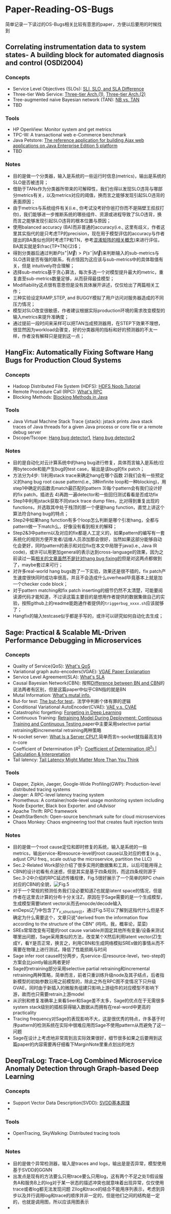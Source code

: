 # Paper-Reading-OS-Bugs
 简单记录一下读过的OS-Bugs相关比较有意思的paper，方便以后要用的时候找到

## Correlating instrumentation data to system states- A building block for automated diagnosis and control (OSDI2004)
### Concepts
- Service Level Objectives (SLOs): [SLI, SLO, and SLA Difference](https://ikala.cloud/understanding-sli-slo-sla-in-sre/)
- Three-tier Web Service: [Three-tier Arch.(1)](https://www.ibm.com/hk-en/cloud/learn/three-tier-architecture), [Three-tier Arch.(2)](https://www.techtarget.com/searchsoftwarequality/definition/3-tier-application)
- Tree-augmented naive Bayesian network (TAN): [NB vs. TAN](https://gmis.jiqizhixin.com/graph/technologies/f743c6ed-68c5-4cc1-963f-c66413733e6e)
- TBD

### Tools
- HP OpenView: Monitor system and get metrics
- TPC-W: A transactional web e-Commerce benchmark
- Java Petstore: [The reference application for building Ajax web applications on Java Enterprise Edition 5 platform](https://www.oracle.com/java/technologies/java-pet-store.html)
- TBD


### Notes
- 目的是做一个分类器，输入是系统的一些运行时信息(metrics)，输出是系统的SLO是否被违背；
- 借助于TANs作为分类器所带来的可解释性，我们也得以发现SLO违背与哪部分metrics有关，以及metrics对应的阈值，换而言之能够发现引起SLO违背的表面原因；
- 由于metrics与系统组件有关(i.e., 你考试没考好你爸打你而不是隔壁王叔叔打你)，我们能够进一步推断系统的哪些组件、资源或进程导致了SLO违背，换而言之能够发现引起SLO违背的根本位置与原因；
- 使用balanced accuracy (BA)而非普通的accuracy(i.e., 这里有歧义，作者这里其实指代的是只考虑TP的precision，现在用于模型评估的accuracy与作者提出的BA类似也同时考虑TP和TN，参考[混淆矩阵的相关概念](https://blog.csdn.net/qq_38436431/article/details/120538673))来进行评估，BA其实就是$\frac{TP+TN}{2}$；
- 得到分类器后通过判断$P(s^+|\vec{M})>P(s^-|\vec{M})$来判断输入的sub-metrics与SLO违背是否有强的联系，有点怪因为这应该与sub-metrics中的具体取值有关，但是 intuitively符合理解；
- 选择sub-metrics基于贪心算法，每次多选一个对模型提升最大的metric，重复直至sub-metrics数量足够，从而获得最佳模型；
- Modifiability这点很有意思但是没有具体展开讲述，仅仅给出了两篇相关工作；
- 三种实验设定RAMP,STEP, and BUGGY模拟了用户访问对服务器造成的不同压力情况；
- 模型对SLO改变很敏感，作者建议根据实际production环境的需求改变模型的输入metrics来提升准确度；
- 通过提前一段时间来采样可以把TAN当成预测器用，在STEP下效果不理想，很显然因为workload会骤变，好的分类器用的指标和好的预测器的不太一样，作者没有解释只是提到这一点；

## HangFix: Automatically Fixing Software Hang Bugs for Production Cloud Systems

### Concepts
- Hadoop Distributed File System (HDFS): [HDFS Noob Tutorial](https://zhuanlan.zhihu.com/p/21249592)
- Remote Procedure Call (RPC): [What's RPC](https://www.jianshu.com/p/7d6853140e13)
- Blocking Methods: [Blocking Methods in Java](https://www.geeksforgeeks.org/blocking-methods-in-java/)

### Tools
- Java Virtual Machine Stack Trace (jstack): jstack prints Java stack traces of Java threads for a given Java process or core file or a remote debug server
- Dscope/Tscope: [Hang bug detector1](https://dl.acm.org/doi/10.1145/3267809.3267844), [Hang bug detector2](https://ieeexplore.ieee.org/document/8498121)

### Notes
- 目的是自动化对云计算系统中的hang bug进行修复，具体而言输入是系统/应用bytecode和能产生bug的test case，输出是该bug的fix patch；
- 方法分为4步: 1)利用stack trace来确定hang在哪个函数 2)我们会有一些预定义的hang bug root cause pattern(i.e., 3种infinite loop和一种blocking)，用step1中确定的函数去match最匹配的pattern 3)每个pattern会有我们设计好的fix patch，插进去 4)再跑一遍detector和一些回归测试看看是否成功fix 
- Step1中利用jstack获取不同stack trace dump files，比对得到重复出现的functions，并选取其中处于栈顶的那一个便是hang function，直觉上讲这个算法符合hang bug的特点；
- Step2中如果hang function有多个loop怎么判断是哪个引发hang，全都与pattern做一下match么，好像没有看到相关的解释；
- Step2&3中pattern以及对应的fix都是人工定义的，如果pattern的编写有一套系统化的规则方便开发者/运维人员添加那会很好，当然如果这部分能够自动化会更好，同时pattern的表示和对应fix在本文中局限于java(i.e., Java IR code)，或许可以用更加general的表示达到cross-language的效果，因为之前读过一篇[相关的文章虽然不是针对hang bug fixing的](https://dl.acm.org/doi/10.1145/3468264.3468538)但是对这两点都做到了，maybe套过来可行；
- 对许多real-world hang bugs跑了一下实验，效果还是很不错的，fix patch产生速度很快同时成功率很高，并且不会造成什么overhead毕竟基本上就是加一个checker code block；
- 对于pattern matching和fix patch inserting的细节仍然不太清楚，可能要阅读源代码才能知道，不过读这篇主要目的是想用作者提供的数据集做自己的实验，按照github上的readme能跑通作者提供的`triggerbug_xxxx.sh`应该就够了；
- Hangfix的输入testcase似乎都是手写的，或许可以研究如何自动化去生成；

## Sage: Practical & Scalable ML-Driven Performance Debugging in Microservices

### Concepts
- Quality of Service(QoS): [What's QoS](https://info.support.huawei.com/info-finder/encyclopedia/zh/QoS.html)
- Variational graph auto-encoders(VGAE): [VGAE Paper Explanation](https://zhuanlan.zhihu.com/p/78340397)
- Service Level Agreement(SLA): [What's SLA](https://www.cio.com/article/274740/outsourcing-sla-definitions-and-solutions.html)
- Causal Bayesian Network(CBN): 按照[Difference between BN and CBN](https://stackoverflow.com/questions/2113570/what-is-the-difference-between-causal-models-and-directed-graphical-models)的说法两者有区别，但是这篇paper中似乎CBN指的就是BN
- Mutal Information: [What's mutal info.](https://blog.csdn.net/qq_40131306/article/details/124167150)
- But-for test: [The but-for test](https://www.enjuris.com/personal-injury-law/the-but-for-test/)，法学中判断个体有罪的逻辑
- Conditional Variational AutoEncoder(CVAE): [VAE v.s. CVAE](https://www.jianshu.com/p/94d68a03c13e)
- Catastrophic forgetting: [Forgeting in Deep Learning](https://towardsdatascience.com/forgetting-in-deep-learning-4672e8843a7f)
- Continuous Training: [Retraining Model During Deployment: Continuous Training and Continuous Testing](https://neptune.ai/blog/retraining-model-during-deployment-continuous-training-continuous-testing),paper中主要采用selective partial retraining和incremental retraining两种策略
- N-socket server: [What Is a Server CPU?](https://community.fs.com/blog/what-is-a-server-cpu.html),简单而言n-socket就指最高支持n-core
- Coefficient of Determination ($R^2$): [Coefficient of Determination ($R^2$) | Calculation & Interpretation](https://www.scribbr.com/statistics/coefficient-of-determination/#:~:text=What%20is%20the%20definition%20of,predicted%20by%20the%20statistical%20model.)
- Tail latency: [Tail Latency Might Matter More Than You Think](https://brooker.co.za/blog/2021/04/19/latency.html#:~:text=Tail%20latency%2C%20also%20known%20as,but%20sometimes%20takes%20around%20100ms%22.)

### Tools
- Dapper, Zipkin, Jaeger, Google-Wide Profiling(GWP): Production-level distributed tracing systems
- Jaeger: A RPC-level latency tracing system
- Prometheus: A container/node-level usage monitoring system including Node Exporter, Black box Exporter. and cAdvisor
- Apache Thrift: RPC framework
- DeathStarBench: Open-source benchmark suite for cloud microservices
- Chaos Monkey: Chaos engineering tool that creates fault injection tests

### Notes
- 目的是做一个root cause定位和即时修复的系统，输入是系统的一些metrics，输出ervice-和resource-level的root cause以及对应的修复(e.g., adjust CPU freq., scale out/up the microservice, partition the LLC)
- Sec.2-Related Work部分介绍了很多实用的数据集和工具，以后可能用得上
- CBN的设计初看有点迷惑，但是其实是基于四条规则，而这四条规则源于Sec.3-2中介绍的RPC延迟传播规律，Fig.5很好展示了一个简单的RPC chain对应的CBN的全貌，![Fig.5](./imgs/Sage-5.jpeg)
- 对于一个常规的预测任务我们没必要知道Z也就是latent space的情况，但是作者在这里去计算的分布十分关注Z，原因在于Sage需要的是一个生成模型，生成模型需要latent vector从而去enocde/decode输入
- enDeps($Z^s_j$)中包含了$Y_{v\_structure(j)}$，通过Fig.5可以了解到这指代什么但是不确定为什么需要这个，文章只说"derived from the information flow according to the structure of the CBN" (呜呜，我，概率论，菜菜)
- SREs常常改变有可能的root cause variable并固定其他所有变量/设备来测试哪里出问题，Sage采用类似的方法，改变某个X然后利用latent vector(Z)生成Y，看Y是否正常，换言之，利用CBN和生成网络模拟SREs做的事情从而不需要在物理上进行测试，降低了性能损耗与时间
- Sage infer root cause时分两步，先service-后resource-level，two-step的方案会比jointly输出两者更好
- Sage的retraining部分采用selective partial retraining和incremental retraining两种策略，简单而言，前者只重训练升级node及其子结点，后者指新模型的初始参数沿用之前模型的，除此之外在RPC图不变情况下只升级GVAE，同时由于新插入的微服务组建只影响上游组件的对应模型不影响下游，故而也只需要retrain上游model
- 从识别和修复准确率上来看Seer和Sage差不太多，Sage的优点在于无需很多system stack级别的插桩获得输入数据从而拥有在real-word中更高的practicality
- Tracing frequency对Sage的表现影响不大，这是很优秀的特点，许多基于时序pattern的检测系统在实际中很难应用而Sage不使用pattern从而避免了这一问题
- Sage在设计上考虑地非常周到且实际效果很好，细节很多如果之后要用到这篇paper的内容需要再仔细看下MarginNote里重点划出的地方

## DeepTraLog: Trace-Log Combined Microservice Anomaly Detection through Graph-based Deep Learning

### Concepts
- Support Vector Data Description(SVDD): [SVDD基本原理](https://blog.csdn.net/qq_35356741/article/details/115266192)
- 

### Tools
- OpenTracing, SkyWalking: Distributed tracing tools
- 

### Notes
- 目的是做个异常检测器，输入是traces and logs，输出是是否异常，模型使用基于SVDD的GGNN
- 出发点是现有的方法要么只用trace要么只用log，这有两个不足之处1)假设服务A和服务B上的log对于某一状态的描述冲突也就意味着出现异常，仅仅使用trace或者log都无法发现问题 2)log和trace的结合不能用序列表示，考虑到异步以及并行调用log和trace的顺序并非一定的，但是他们之间的结构是一定的，也就是调用图，所以应该用图表示
- 